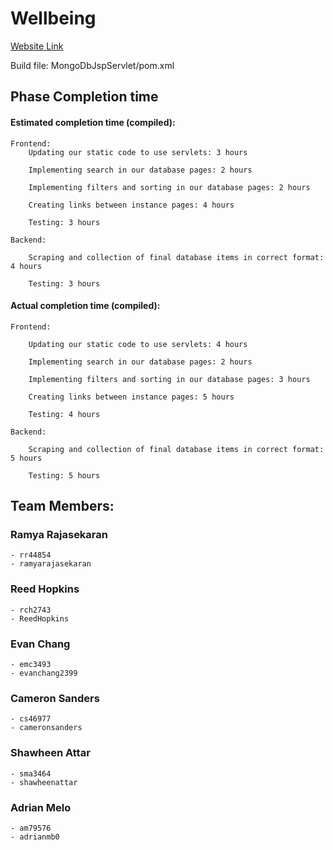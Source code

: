 
# Wellbeing

[Website Link](http://www.wellbeingeating.com)

Build file: MongoDbJspServlet/pom.xml

## Phase Completion time

#### Estimated completion time (compiled):  

    Frontend:
        Updating our static code to use servlets: 3 hours
        
        Implementing search in our database pages: 2 hours
        
        Implementing filters and sorting in our database pages: 2 hours
        
        Creating links between instance pages: 4 hours
        
        Testing: 3 hours

    Backend:
    
        Scraping and collection of final database items in correct format: 4 hours
    
        Testing: 3 hours

#### Actual completion time (compiled):

    Frontend:
    
        Updating our static code to use servlets: 4 hours
        
        Implementing search in our database pages: 2 hours
        
        Implementing filters and sorting in our database pages: 3 hours
        
        Creating links between instance pages: 5 hours
        
        Testing: 4 hours

    Backend:
        
        Scraping and collection of final database items in correct format: 5 hours
    
        Testing: 5 hours

## Team Members:

### Ramya Rajasekaran 
    - rr44854 
    - ramyarajasekaran
### Reed Hopkins 
    - rch2743 
    - ReedHopkins
### Evan Chang 
    - emc3493 
    - evanchang2399
### Cameron Sanders 
    - cs46977 
    - cameronsanders
### Shawheen Attar 
    - sma3464 
    - shawheenattar
### Adrian Melo 
    - am79576 
    - adrianmb0
